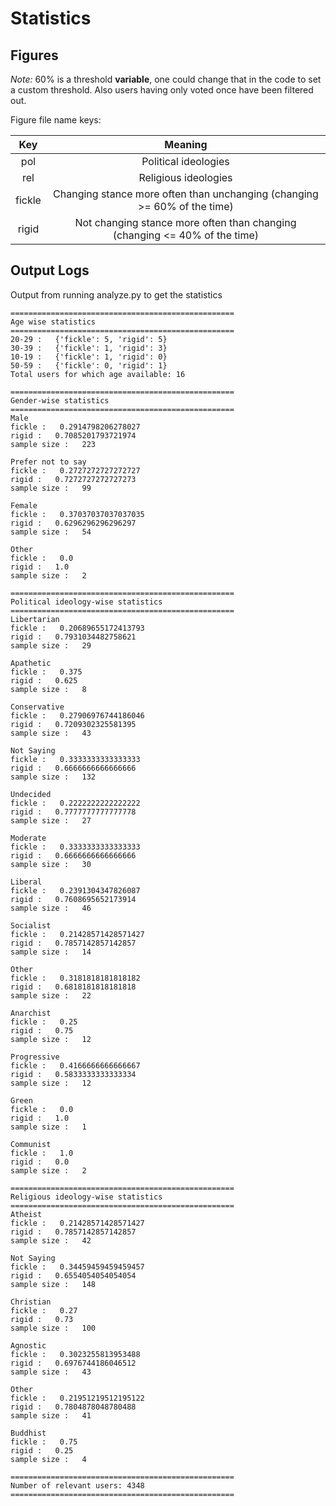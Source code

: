 # Statistics

## Figures

*Note:* 60% is a threshold **variable**, one could change that in the code to set a custom threshold. Also users having only voted once have been filtered out.

Figure file name keys:


| Key        | Meaning|
|:-------------:|:-------------:|
| pol      | Political ideologies |
| rel      | Religious ideologies     |
| fickle | Changing stance more often than unchanging (changing >= 60% of the time)|
| rigid | Not changing stance more often than changing (changing <= 40% of the time) |


## Output Logs

Output from running analyze.py to get the statistics

```terminal
==================================================
Age wise statistics
==================================================
20-29 :   {'fickle': 5, 'rigid': 5}
30-39 :   {'fickle': 1, 'rigid': 3}
10-19 :   {'fickle': 1, 'rigid': 0}
50-59 :   {'fickle': 0, 'rigid': 1}
Total users for which age available: 16

==================================================
Gender-wise statistics
==================================================
Male
fickle :   0.2914798206278027
rigid :   0.7085201793721974
sample size :   223

Prefer not to say
fickle :   0.2727272727272727
rigid :   0.7272727272727273
sample size :   99

Female
fickle :   0.37037037037037035
rigid :   0.6296296296296297
sample size :   54

Other
fickle :   0.0
rigid :   1.0
sample size :   2

==================================================
Political ideology-wise statistics
==================================================
Libertarian
fickle :   0.20689655172413793
rigid :   0.7931034482758621
sample size :   29

Apathetic
fickle :   0.375
rigid :   0.625
sample size :   8

Conservative
fickle :   0.27906976744186046
rigid :   0.7209302325581395
sample size :   43

Not Saying
fickle :   0.3333333333333333
rigid :   0.6666666666666666
sample size :   132

Undecided
fickle :   0.2222222222222222
rigid :   0.7777777777777778
sample size :   27

Moderate
fickle :   0.3333333333333333
rigid :   0.6666666666666666
sample size :   30

Liberal
fickle :   0.2391304347826087
rigid :   0.7608695652173914
sample size :   46

Socialist
fickle :   0.21428571428571427
rigid :   0.7857142857142857
sample size :   14

Other
fickle :   0.3181818181818182
rigid :   0.6818181818181818
sample size :   22

Anarchist
fickle :   0.25
rigid :   0.75
sample size :   12

Progressive
fickle :   0.4166666666666667
rigid :   0.5833333333333334
sample size :   12

Green
fickle :   0.0
rigid :   1.0
sample size :   1

Communist
fickle :   1.0
rigid :   0.0
sample size :   2

==================================================
Religious ideology-wise statistics
==================================================
Atheist
fickle :   0.21428571428571427
rigid :   0.7857142857142857
sample size :   42

Not Saying
fickle :   0.34459459459459457
rigid :   0.6554054054054054
sample size :   148

Christian
fickle :   0.27
rigid :   0.73
sample size :   100

Agnostic
fickle :   0.3023255813953488
rigid :   0.6976744186046512
sample size :   43

Other
fickle :   0.21951219512195122
rigid :   0.7804878048780488
sample size :   41

Buddhist
fickle :   0.75
rigid :   0.25
sample size :   4

==================================================
Number of relevant users: 4348
==================================================
```
